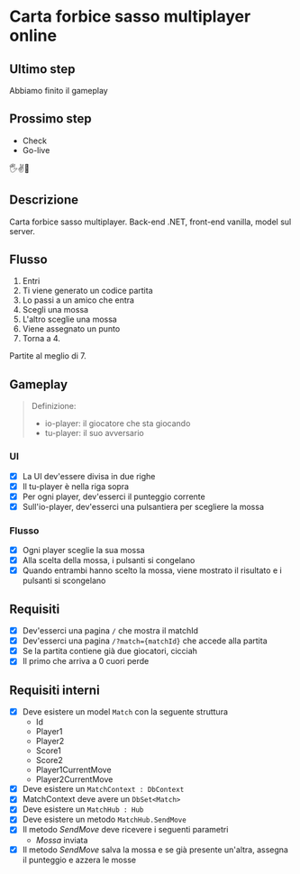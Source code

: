 # Carta forbice sasso multiplayer online

## Ultimo step

Abbiamo finito il gameplay

## Prossimo step

- Check
- Go-live

🖐️✌️👊

## Descrizione

Carta forbice sasso multiplayer. Back-end .NET, front-end vanilla, model sul server.

## Flusso

1. Entri
2. Ti viene generato un codice partita
3. Lo passi a un amico che entra
4. Scegli una mossa
5. L'altro sceglie una mossa
6. Viene assegnato un punto
7. Torna a 4.

Partite al meglio di 7.

## Gameplay

> Definizione:
> - io-player: il giocatore che sta giocando
> - tu-player: il suo avversario

### UI

- [x] La UI dev'essere divisa in due righe
- [x] Il tu-player è nella riga sopra
- [x] Per ogni player, dev'esserci il punteggio corrente
- [x] Sull'io-player, dev'esserci una pulsantiera per scegliere la mossa

### Flusso

- [x] Ogni player sceglie la sua mossa
- [x] Alla scelta della mossa, i pulsanti si congelano
- [x] Quando entrambi hanno scelto la mossa, viene mostrato il risultato e i pulsanti si scongelano

## Requisiti

- [x] Dev'esserci una pagina `/` che mostra il matchId
- [x] Dev'esserci una pagina `/?match={matchId}` che accede alla partita
- [x] Se la partita contiene già due giocatori, cicciah
- [x] Il primo che arriva a 0 cuori perde

## Requisiti interni

- [x] Deve esistere un model `Match` con la seguente struttura
    - Id
    - Player1
    - Player2
    - Score1
    - Score2
    - Player1CurrentMove
    - Player2CurrentMove
- [x] Deve esistere un `MatchContext : DbContext`
- [x] MatchContext deve avere un `DbSet<Match>`
- [x] Deve esistere un `MatchHub : Hub`
- [x] Deve esistere un metodo `MatchHub.SendMove`
- [x] Il metodo _SendMove_ deve ricevere i seguenti parametri
    - _Mossa_ inviata
- [x] Il metodo _SendMove_ salva la mossa e se già presente un'altra, assegna il punteggio e azzera le mosse
